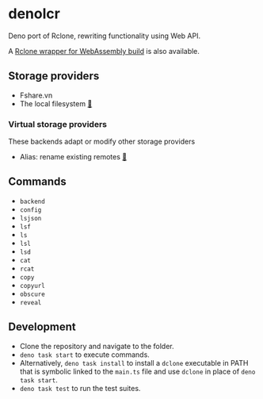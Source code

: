 # denolcr

Deno port of Rclone, rewriting functionality using Web API.

A [Rclone wrapper for WebAssembly build](./rclone.ts) is also available.

## Storage providers

- Fshare.vn
- The local filesystem [:page_facing_up:](https://rclone.org/local/)

### Virtual storage providers

These backends adapt or modify other storage providers

- Alias: rename existing remotes [:page_facing_up:](https://rclone.org/alias/)

## Commands

- `backend`
- `config`
- `lsjson`
- `lsf`
- `ls`
- `lsl`
- `lsd`
- `cat`
- `rcat`
- `copy`
- `copyurl`
- `obscure`
- `reveal`

## Development

- Clone the repository and navigate to the folder.
- `deno task start` to execute commands.
- Alternatively, `deno task install` to install a `dclone` executable in PATH
  that is symbolic linked to the `main.ts` file and use `dclone` in place of
  `deno task start`.
- `deno task test` to run the test suites.
